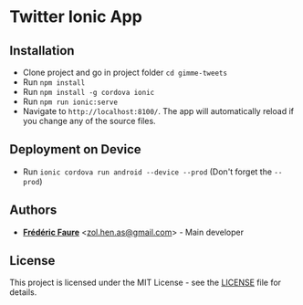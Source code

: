 # Twitter Ionic App

## Installation

- Clone project and go in project folder `cd gimme-tweets`
- Run `npm install`
- Run `npm install -g cordova ionic`
- Run `npm run ionic:serve`
- Navigate to `http://localhost:8100/`. The app will automatically reload if you change any of the source files.

## Deployment on Device

- Run `ionic cordova run android --device --prod` (Don't forget the `--prod`)

## Authors

* [**Frédéric Faure**](https://github.com/zolenas) <[zol.hen.as@gmail.com](mailto:zol.hen.as@gmail.com)> - Main developer

## License

This project is licensed under the MIT License - see the [LICENSE](LICENSE.md) file for details.
